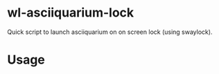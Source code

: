 # wl-asciiquarium-lock
Quick script to launch asciiquarium on on screen lock (using swaylock).

# Usage

